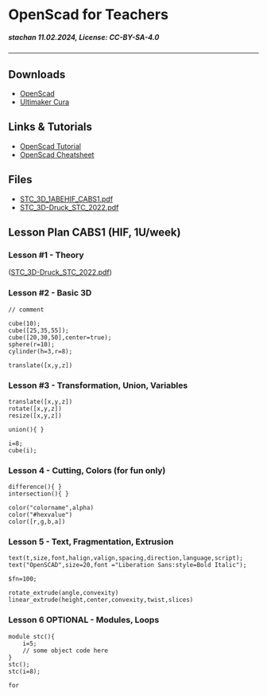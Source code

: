 # OpenScad for Teachers
##### stachan 11.02.2024, License: CC-BY-SA-4.0
---
## Downloads
- [OpenScad](https://openscad.org/)
- [Ultimaker Cura](https://ultimaker.com/de/software/ultimaker-cura/)

## Links & Tutorials
- [OpenScad Tutorial](https://openscad.org/documentation.html#tutorial)
- [OpenScad Cheatsheet](https://openscad.org/cheatsheet/)

## Files
- [STC_3D_1ABEHIF_CABS1.pdf](https://github.com/wasp1337/openscad4teachers/files/14231742/STC_3D_1ABEHIF_CABS1.pdf)
- [STC_3D-Druck_STC_2022.pdf](https://github.com/wasp1337/openscad4teachers/files/14231756/STC_3D-Druck_STC_2022.pdf)

## Lesson Plan CABS1 (HIF, 1U/week)
### Lesson #1 - Theory
([STC_3D-Druck_STC_2022.pdf](https://github.com/wasp1337/openscad4teachers/files/14231756/STC_3D-Druck_STC_2022.pdf))
### Lesson #2 - Basic 3D
```
// comment
```
```
cube(10);
cube([25,35,55]);
cube([20,30,50],center=true);
sphere(r=10);
cylinder(h=3,r=8);
```
```
translate([x,y,z])
```
### Lesson #3 - Transformation, Union, Variables
```
translate([x,y,z])
rotate([x,y,z])
resize([x,y,z])
```
```
union(){ }
```
```
i=8;
cube(i);
```
### Lesson 4 - Cutting, Colors (for fun only)
```
difference(){ }
intersection(){ }
```
```
color("colorname",alpha)
color("#hexvalue")
color([r,g,b,a])
```
### Lesson 5 - Text, Fragmentation, Extrusion
```
text(t,size,font,halign,valign,spacing,direction,language,script);
text("OpenSCAD",size=20,font ="Liberation Sans:style=Bold Italic");
```
```
$fn=100;
```
```
rotate_extrude(angle,convexity)
linear_extrude(height,center,convexity,twist,slices)
```
### Lesson 6 OPTIONAL - Modules, Loops
```
module stc(){ 
	i=5;
	// some object code here
}
stc();
stc(i=8);
```
```
for
```


